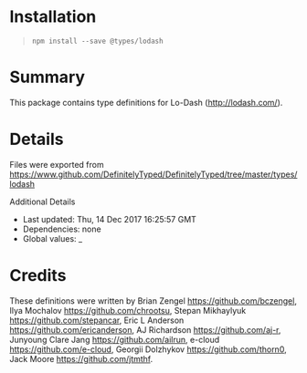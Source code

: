 # Installation
> `npm install --save @types/lodash`

# Summary
This package contains type definitions for Lo-Dash (http://lodash.com/).

# Details
Files were exported from https://www.github.com/DefinitelyTyped/DefinitelyTyped/tree/master/types/lodash

Additional Details
 * Last updated: Thu, 14 Dec 2017 16:25:57 GMT
 * Dependencies: none
 * Global values: _

# Credits
These definitions were written by Brian Zengel <https://github.com/bczengel>, Ilya Mochalov <https://github.com/chrootsu>, Stepan Mikhaylyuk <https://github.com/stepancar>, Eric L Anderson <https://github.com/ericanderson>, AJ Richardson <https://github.com/aj-r>, Junyoung Clare Jang <https://github.com/ailrun>, e-cloud <https://github.com/e-cloud>, Georgii Dolzhykov <https://github.com/thorn0>, Jack Moore <https://github.com/jtmthf>.
